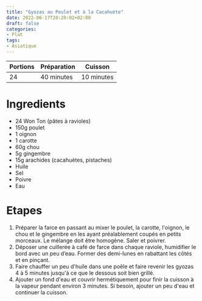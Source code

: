 ```yaml
---
title: "Gyozas au Poulet et à la Cacahuète"
date: 2022-06-17T20:20:02+02:00
draft: false
categories:
- Plat
tags:
- Asiatique
---
```


| Portions | Préparation | Cuisson    |
|----------|-------------|------------|
| 24       | 40 minutes  | 10 minutes |

# Ingredients

- 24 Won Ton (pâtes à ravioles)
- 150g poulet
- 1 oignon
- 1 carotte
- 60g chou
- 5g gingembre
- 15g arachides (cacahuètes, pistaches)
- Huile
- Sel
- Poivre
- Eau

# Etapes

1) Préparer la farce en passant au mixer le poulet, la carotte, l'oignon, le chou et le gingembre en les ayant préalablement coupés en petits morceaux. Le mélange doit être homogène. Saler et poivrer.
2) Déposer une cuillerée à café de farce dans chaque raviole, humidifier le bord avec un peu d’eau. Former des demi-lunes en rabattant les côtés et en pinçant.
3) Faire chauffer un peu d'huile dans une poêle et faire revenir les gyozas 4 à 5 minutes jusqu'à ce que le dessous soit bien grillé.
4) Ajouter un fond d'eau et couvrir hermétiquement pour finir la cuisson à la vapeur pendant environ 3 minutes. Si besoin, ajouter un peu d'eau et continuer la cuisson.
